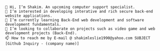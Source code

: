     👋 Hi, I’m Shakim. An upcoming computer support specialist.
    👀 I’m interested in developing interative and rich secure back-end website applications.
    🌱 I’m currently learning Back-End web development and software development fundamentals.
    💞️ I’m looking to collaborate on projects such as video game and web development projects (Back-End).
    📫 How to reach me by E-mail @ shakimleslie1990@yahoo.com SUBJECT [Github Inquiry - (company name)]



<!---
shakimleslie1990/shakimleslie1990 is a ✨ special ✨ repository because its `README.md` (this file) appears on your GitHub profile.
You can click the Preview link to take a look at your changes.
--->
